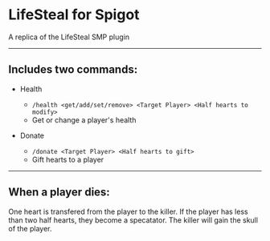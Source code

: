 # LifeSteal for Spigot

A replica of the LifeSteal SMP plugin

___

## Includes two commands:

- Health
    - `/health <get/add/set/remove> <Target Player> <Half hearts to modify>`
    - Get or change a player's health
 
 - Donate
     - `/donate <Target Player> <Half hearts to gift>`
     - Gift hearts to a player

___

## When a player dies:

One heart is transfered from the player to the killer. If the player has less than two half hearts, they become a specatator. The killer will gain the skull of the player.
